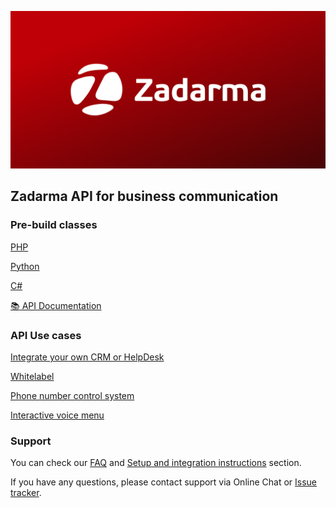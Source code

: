 ![Zadarma](https://github.com/zadarma/.github/blob/main/images/zadarma-github-banner.png)

## Zadarma API for business communication

### Pre-build classes
[PHP](https://github.com/zadarma/user-api-v1)

[Python](https://github.com/zadarma/user-api-py-v1)

[C#](https://github.com/zadarma/user-api-cs-v1)

[:books: API Documentation](https://zadarma.com/support/api/)

### API Use cases

[Integrate your own CRM or HelpDesk](https://zadarma.com/support/instructions/crm-zadarma/)

[Whitelabel](https://zadarma.com/support/instructions/api/partners/)

[Phone number control system](https://zadarma.com/support/instructions/api/numbers/)

[Interactive voice menu](https://github.com/zadarma/multi-ivr)

### Support

You can check our [FAQ](https://zadarma.com/support/faq/) and [Setup and integration instructions](https://zadarma.com/support/instructions/) section.

If you have any questions, please contact support via Online Chat or [Issue tracker](https://my.zadarma.com/tickets/).

